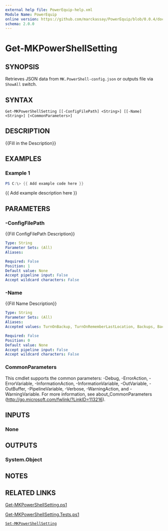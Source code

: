 ```yaml
---
external help file: PowerEquip-help.xml
Module Name: PowerEquip
online version: https://github.com/marckassay/PowerEquip/blob/0.0.4/docs/Get-MKPowerShellSetting.md
schema: 2.0.0
---
```


# Get-MKPowerShellSetting

## SYNOPSIS
Retrieves JSON data from `MK.PowerShell-config.json` or outputs file via `ShowAll` switch.

## SYNTAX

```
Get-MKPowerShellSetting [[-ConfigFilePath] <String>] [[-Name] <String>] [<CommonParameters>]
```

## DESCRIPTION
{{Fill in the Description}}

## EXAMPLES

### Example 1
```powershell
PS C:\> {{ Add example code here }}
```

{{ Add example description here }}

## PARAMETERS

### -ConfigFilePath
{{Fill ConfigFilePath Description}}

```yaml
Type: String
Parameter Sets: (All)
Aliases:

Required: False
Position: 1
Default value: None
Accept pipeline input: False
Accept wildcard characters: False
```

### -Name
{{Fill Name Description}}

```yaml
Type: String
Parameter Sets: (All)
Aliases:
Accepted values: TurnOnBackup, TurnOnRememberLastLocation, Backups, BackupPolicy, TurnOnAutoUpdateSemVer, NuGetApiKey, TurnOnQuickRestart, TurnOnStartupOutput, TurnOnHistoryRecording, LastLocation, TurnOnExtendedFormats, TurnOnExtendedTypes, HistoryLocation, TurnOnAvailableUpdates

Required: False
Position: 0
Default value: None
Accept pipeline input: False
Accept wildcard characters: False
```

### CommonParameters
This cmdlet supports the common parameters: -Debug, -ErrorAction, -ErrorVariable, -InformationAction, -InformationVariable, -OutVariable, -OutBuffer, -PipelineVariable, -Verbose, -WarningAction, and -WarningVariable. For more information, see about_CommonParameters (http://go.microsoft.com/fwlink/?LinkID=113216).

## INPUTS

### None

## OUTPUTS

### System.Object

## NOTES

## RELATED LINKS

[Get-MKPowerShellSetting.ps1](https://github.com/marckassay/PowerEquip/blob/0.0.4/src/settings/Get-MKPowerShellSetting.ps1)

[Get-MKPowerShellSetting.Tests.ps1](https://github.com/marckassay/PowerEquip/blob/0.0.4/test/settings/Get-MKPowerShellSetting.Tests.ps1)

[`Set-MKPowerShellSetting`](https://github.com/marckassay/PowerEquip/blob/0.0.4/docs/Set-MKPowerShellSetting.md)
